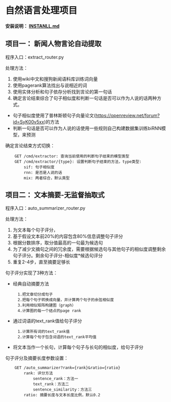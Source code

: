 # 自然语言处理项目

#### 安装说明： [INSTANLL.md](./INSTALL.md)

## 项目一： 新闻人物言论自动提取
程序入口：extract_router.py

处理方法：
1. 使用wiki中文和搜狗新闻语料库训练词向量
2. 使用pagerank算法找出与说相近的词
3. 使用实体分析和句子依存分析找到言论的第一句话
4. 确定言论结束综合了句子相似度和判断一句话是否可以作为人说的话两种方式。
- 句子相似度使用了普林斯顿句子向量论文(https://openreview.net/forum?id=SyK00v5xx)的方法
- 判断一句话是否可以作为人说的话使用一些规则自己构建数据集训练biRNN模型，来预测

确定言论结束方式切换：

        GET /cmd/extractor: 查询当前使用的判断句子结束的模型类型
        GET /cmd/extractor/{type}: 设置判断句子结束的方法，type类型: 
            sif: 句子相似度
            rnn: 是否是人说的话
            mix: 两者综合，默认类型

## 项目二： 文本摘要-无监督抽取式
程序入口：auto_summarizer_router.py

处理方法：
1. 为文本每个句子评分，
2. 基于假设文本前20%的内容包含80%信息调整句子评分
3. 根据分数排序，取分值最高的一句最为候选句
4. 为了减少文摘句之间的冗余度，需要根据候选句与其他句子的相似度调整剩余句子评分。剩余句子评分-相似度*候选句评分
5. 重复2-4步，直至摘要足够长

句子评分实现了3种方法：
- 经典自动摘要方法

        1.把文章切分成句子
        2.把每个句子转换成向量，并计算两个句子的余弦相似度
        3.利用相似矩阵构建图（graph）
        4.计算图的每一个结点的page rank
       
- 通过词语的text_rank值给句子评分

        1.计算所有词的text_rank值
        2.计算每个句子包含词语的text_rank平均值

- 将文本当作一个长句，计算每个句子与长句的相似度，给句子评分

句子评分及摘要长度参数设置：

        GET /auto_summarizer?rank={rank}&ratio={ratio}
            rank: 评分方法
                sentence_rank：方法一
                text_rank：方法二
                sentence_similarity：方法三
            ratio: 摘要长度与文本长度比例，默认0.2
    
